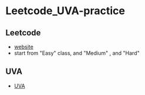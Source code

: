# Leetcode_UVA-practice
## Leetcode
- [website](https://leetcode.com/)
- start from "Easy" class, and "Medium" , and "Hard"
## UVA
- [UVA](https://uva.onlinejudge.org/)

